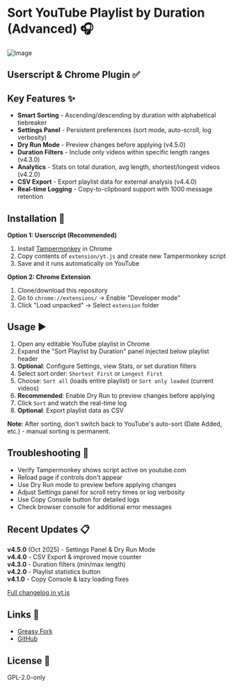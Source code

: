 # Sort YouTube Playlist by Duration (Advanced) 🎧

![Image](https://i.imgur.com/zI8wnkh.jpeg)

## Userscript & Chrome Plugin ✅ 

## Key Features ✨
- **Smart Sorting** - Ascending/descending by duration with alphabetical tiebreaker
- **Settings Panel** - Persistent preferences (sort mode, auto-scroll, log verbosity)
- **Dry Run Mode** - Preview changes before applying (v4.5.0)
- **Duration Filters** - Include only videos within specific length ranges (v4.3.0)
- **Analytics** - Stats on total duration, avg length, shortest/longest videos (v4.2.0)
- **CSV Export** - Export playlist data for external analysis (v4.4.0)
- **Real-time Logging** - Copy-to-clipboard support with 1000 message retention

## Installation 🚀

**Option 1: Userscript (Recommended)**
1. Install [Tampermonkey](https://www.tampermonkey.net/) in Chrome
2. Copy contents of `extension/yt.js` and create new Tampermonkey script
3. Save and it runs automatically on YouTube

**Option 2: Chrome Extension**
1. Clone/download this repository
2. Go to `chrome://extensions/` → Enable "Developer mode"
3. Click "Load unpacked" → Select `extension` folder

## Usage ▶️
1. Open any editable YouTube playlist in Chrome
2. Expand the "Sort Playlist by Duration" panel injected below playlist header
3. **Optional**: Configure Settings, view Stats, or set duration filters
4. Select sort order: `Shortest First` or `Longest First`
5. Choose: `Sort all` (loads entire playlist) or `Sort only loaded` (current videos)
6. **Recommended**: Enable Dry Run to preview changes before applying
7. Click `Sort` and watch the real-time log
8. **Optional**: Export playlist data as CSV

**Note**: After sorting, don't switch back to YouTube's auto-sort (Date Added, etc.) - manual sorting is permanent.

## Troubleshooting 🧯
- Verify Tampermonkey shows script active on youtube.com
- Reload page if controls don't appear
- Use Dry Run mode to preview before applying changes
- Adjust Settings panel for scroll retry times or log verbosity
- Use Copy Console button for detailed logs
- Check browser console for additional error messages

## Recent Updates 📋

**v4.5.0** (Oct 2025) - Settings Panel & Dry Run Mode  
**v4.4.0** - CSV Export & improved move counter  
**v4.3.0** - Duration filters (min/max length)  
**v4.2.0** - Playlist statistics button  
**v4.1.0** - Copy Console & lazy loading fixes

[Full changelog in yt.js](extension/yt.js)

## Links 🔗
- [Greasy Fork](https://greasyfork.org/en/scripts/552228-sort-youtube-playlist-by-duration-advanced)
- [GitHub](https://github.com/L0garithmic/ytsort)

## License 📄
GPL-2.0-only
